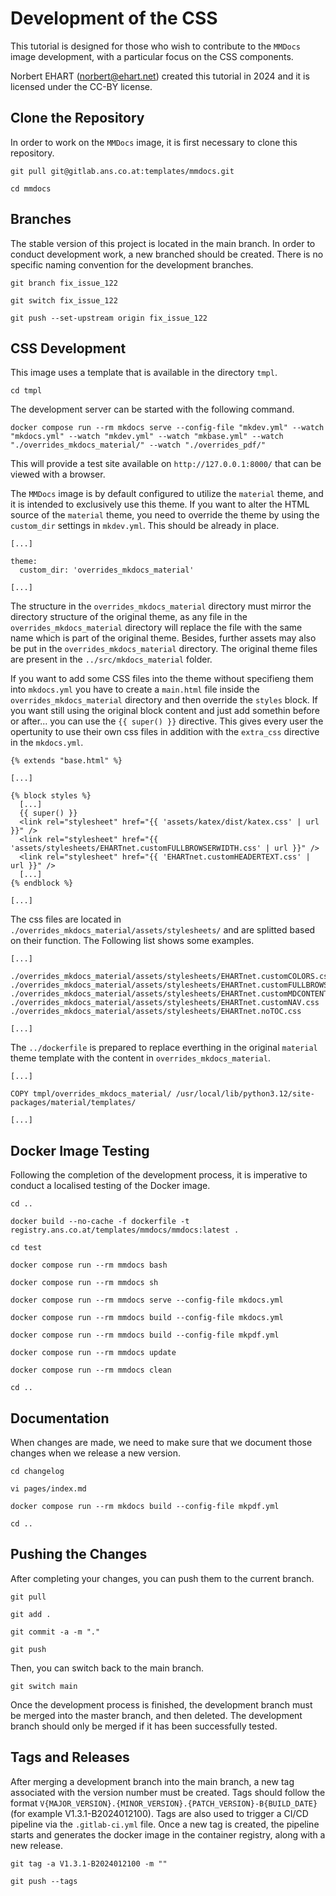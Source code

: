 # Development of the CSS

This tutorial is designed for those who wish to contribute to the `MMDocs` image development, with a particular focus on the CSS components.

Norbert EHART (norbert@ehart.net) created this tutorial in 2024 and it is licensed under the CC-BY license.

## Clone the Repository

In order to work on the `MMDocs` image, it is first necessary to clone this repository.

```text
git pull git@gitlab.ans.co.at:templates/mmdocs.git
```

```text
cd mmdocs
```

## Branches

The stable version of this project is located in the main branch. In order to conduct development work, a new branched should be created. There is no specific naming convention for the development branches.

```text
git branch fix_issue_122
```

```text
git switch fix_issue_122
```

```text
git push --set-upstream origin fix_issue_122
```

## CSS Development

This image uses a template that is available in the directory `tmpl`.

```text
cd tmpl
```

The development server can be started with the following command.

```text
docker compose run --rm mkdocs serve --config-file "mkdev.yml" --watch "mkdocs.yml" --watch "mkdev.yml" --watch "mkbase.yml" --watch "./overrides_mkdocs_material/" --watch "./overrides_pdf/" 
```

This will provide a test site available on `http://127.0.0.1:8000/` that can be viewed with a browser.

The `MMDocs` image is by default configured to utilize the `material` theme, and it is intended to exclusively use this theme. If you want to alter the HTML source of the `material` theme, you need to override the theme by using the `custom_dir` settings in `mkdev.yml`. This should be already in place.

```text
[...]

theme:
  custom_dir: 'overrides_mkdocs_material'

[...]
```

The structure in the `overrides_mkdocs_material` directory must mirror the directory structure of the original theme, as any file in the `overrides_mkdocs_material` directory will replace the file with the same name which is part of the original theme. Besides, further assets may also be put in the `overrides_mkdocs_material` directory. The original theme files are present in the `../src/mkdocs_material` folder.

If you want to add some CSS files into the theme without specifieng them into `mkdocs.yml` you have to create a `main.html` file inside the `overrides_mkdocs_material` directory and then override the `styles` block. If you want still using the original block content and just add somethin before or after... you can use the `{{ super() }}` directive. This gives every user the opertunity to use their own css files in addition with the `extra_css` directive in the `mkdocs.yml`.

```text
{% extends "base.html" %}

[...]

{% block styles %}
  [...]
  {{ super() }}
  <link rel="stylesheet" href="{{ 'assets/katex/dist/katex.css' | url }}" />
  <link rel="stylesheet" href="{{ 'assets/stylesheets/EHARTnet.customFULLBROWSERWIDTH.css' | url }}" />
  <link rel="stylesheet" href="{{ 'EHARTnet.customHEADERTEXT.css' | url }}" />
  [...]
{% endblock %}

[...]
```

The css files are located in `./overrides_mkdocs_material/assets/stylesheets/` and are splitted based on their function. The Following list shows some examples.

```text
[...]

./overrides_mkdocs_material/assets/stylesheets/EHARTnet.customCOLORS.css
./overrides_mkdocs_material/assets/stylesheets/EHARTnet.customFULLBROWSERWIDTH.css
./overrides_mkdocs_material/assets/stylesheets/EHARTnet.customMDCONTENT.css
./overrides_mkdocs_material/assets/stylesheets/EHARTnet.customNAV.css
./overrides_mkdocs_material/assets/stylesheets/EHARTnet.noTOC.css

[...]
```

The `../dockerfile` is prepared to replace everthing in the original `material` theme template with the content in `overrides_mkdocs_material`.

```text
[...]

COPY tmpl/overrides_mkdocs_material/ /usr/local/lib/python3.12/site-packages/material/templates/

[...]
```



## Docker Image Testing

Following the completion of the development process, it is imperative to conduct a localised testing of the Docker image.

```text
cd ..
```

```text
docker build --no-cache -f dockerfile -t registry.ans.co.at/templates/mmdocs/mmdocs:latest .
```

```text
cd test
```

```text
docker compose run --rm mmdocs bash
```

```text
docker compose run --rm mmdocs sh
```

```text
docker compose run --rm mmdocs serve --config-file mkdocs.yml
```

```text
docker compose run --rm mmdocs build --config-file mkdocs.yml
```

```text
docker compose run --rm mmdocs build --config-file mkpdf.yml
```

```text
docker compose run --rm mmdocs update
```

```text
docker compose run --rm mmdocs clean
```

```text
cd ..
```

## Documentation

When changes are made, we need to make sure that we document those changes when we release a new version.

```text
cd changelog
```

```text
vi pages/index.md
```

```text
docker compose run --rm mkdocs build --config-file mkpdf.yml
```

```text
cd ..
```

## Pushing the Changes

After completing your changes, you can push them to the current branch.

```text
git pull
```

```text
git add .
```

```text
git commit -a -m "."
```

```text
git push
```

Then, you can switch back to the main branch.

```text
git switch main
```

Once the development process is finished, the development branch must be merged into the master branch, and then deleted. The development branch should only be merged if it has been successfully tested.

## Tags and Releases

After merging a development branch into the main branch, a new tag associated with the version number must be created. Tags should follow the format `V{MAJOR_VERSION}.{MINOR_VERSION}.{PATCH_VERSION}-B{BUILD_DATE}` (for example V1.3.1-B2024012100). Tags are also used to trigger a CI/CD pipeline via the `.gitlab-ci.yml` file. Once a new tag is created, the pipeline starts and generates the docker image in the container registry, along with a new release.

```text
git tag -a V1.3.1-B2024012100 -m ""
```

```text
git push --tags
```
